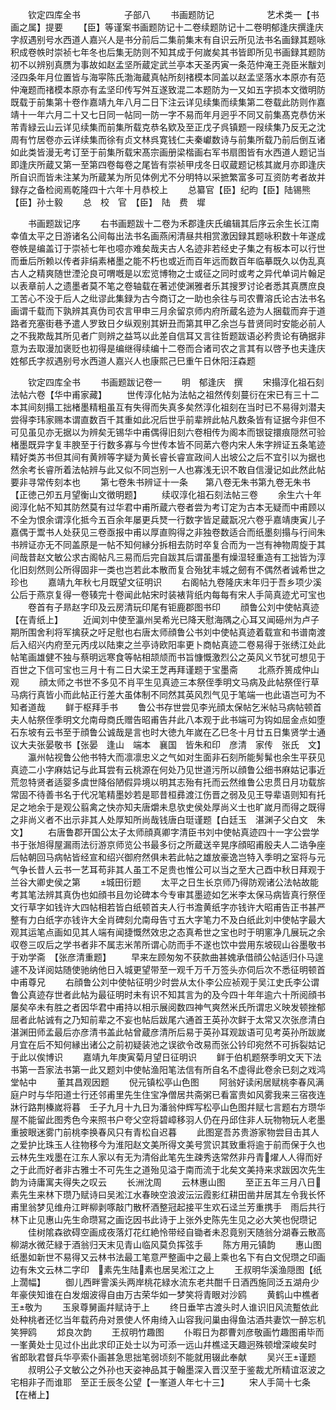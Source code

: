 <!-- { "loadSidebar": true } -->
　　钦定四库全书　　　　　子部八
　　书画题防记　　　　　　艺术类一【书画之属】提要
　　【臣】等谨案书画题防记十二卷续题防记十二卷明郁逢庆撰逢庆字叔遇别号水西道人嘉兴人是书分前后二集前集末有自识云所见法书名画録其题咏积成卷帙时崇祯七年冬也后集无防则不知其成于何嵗矣其书皆即所见书画録其题防初不以辨别真赝为事故如赵孟坚所蔵定武兰亭本天圣丙寅一条范仲淹王尧臣米黻刘泾四条年月位置皆与海寜陈氏渤海蔵真帖所刻禇模本同盖以赵孟坚落水本原亦有范仲淹题而禇模本原亦有孟坚印传写舛互遂致混二本题防为一又如五字损本文徴明防既载于前集第十卷作嘉靖九年八月二日下注云详见续集而续集第二卷载此防则作嘉靖十一年六月二十又七日同一帖同一防一字不易而年月迥乎不同又前集髙克恭仿米芾青緑云山云详见续集而前集所载克恭名欵及至正戊子呉镇题一叚续集乃反无之沈周有竹居卷亦云详续集而徐有贞文林呉寛钱仁夫秦巘数诗与前集所载乃前后倒互诸如此类皆漫无考订至于前集所载宋髙宗画册梁楷画右军书扇图皆有水西道人题记当即逢庆所蔵又第一至第四卷每卷之尾皆有崇祯甲戌冬日収蔵题记核其嵗月亦即逢庆所自识而皆未注某为所蔵某为所见体例尤不分明特以采摭繁富多可互资防考者故并録存之备检阅焉乾隆四十六年十月恭校上
　　总纂官【臣】纪昀【臣】陆锡熊【臣】孙士毅
　　总　校　官　【臣】　陆　费　墀

　　书画题跋记序
　　右书画题跋十二卷为禾郡逢庆氏编辑其后序云余生长江南幸值太平之日游诸名公间每出法书名画燕闲清昼共相赏激因録其题咏积数十年遂成卷帙是编盖订于崇祯七年也噫亦难矣哉夫古人名迹非若经史子集之有板本可以行世而垂后所赖以传者非绢素楮墨之能不朽也或近而百年远而数百年临摹既久以伪乱真古人之精爽随世湮沦良可喟嘅是以宏览博物之士或征之同时或考之异代单词片翰足以表章前人之遗墨者莫不笔之卷轴载在著述使渊雅者乐其搜罗讨论者悉其真赝庶良工苦心不没于后人之纰谬此集録为古今商订之一助也余往与司农曹溶氏论古法书名画谓千载而下孰辨其真伪司农言甲申三月余留京师内府所蔵名迹为人捆载而弃于道路者充塞街巷予遣人罗致日夕纵观别其姸丑而第其甲乙余岂与昔贤同时安能必前人之不我欺哉其所见者广则辨之益笃以此差自信耳又言往哲题跋语必矜贵论有确据非意为去取漫加褒贬也初得是编继得续编十二卷而合诸司农之言其有以啓予也夫逢庆姓郁氏字叔遇别号水西道人嘉兴人也康熙己巳重午日休阳汪森题

　　钦定四库全书
　　书画题跋记卷一
　　明　郁逢庆　撰
　　宋搨淳化祖石刻法帖六卷【华中甫家藏】
　　世传淳化帖为法帖之祖然传刻蔓衍在宋已有三十二本其间刻搨工拙楮墨精粗虽互有失得而失真多矣然淳化祖刻在当时已不易得刘潜夫尝得李玮家赐本谓直数百千其重如此况后世乎前辈辨此帖凡数条皆有证据今非但不可见虽见亦无据以为辨矣无锡华中甫偶得旧刻六卷相传为阁本而银锭擐痕隠然可验楮墨既异字复丰腴至于行数多寡与今世传本皆不同苐六卷内宋人朱字辨证五条笔迹精好类苏书但其间有黄辨等字疑为黄长睿长睿宣政间人出坡公之后不宜引以为据也然余考长睿所着法帖辨与此又似不同岂别一人也寡浅无识不敢自信漫记如此然此帖要非寻常传刻本也
　　第七卷朱书辨证十一条　　第八卷无朱书第九卷无朱书【正徳己夘五月望衡山文徴明题】
　　续収淳化祖石刻法帖三卷
　　余生六十年阅淳化帖不知其防然莫有过华君中甫所蔵六卷者尝为考订定为古本无疑而中甫顾以不全为恨余谓淳化抵今五百余年屡更兵燹一行数字皆足蔵翫况六卷乎嘉靖庚寅儿子嘉偶于鬻书人处获见三卷亟报中甫以厚直购得之非独卷数适合而纸墨刻搨与行间朱书辨证亦无不同盖原是一帖不知何縁分拆相去防时卒复合而为一岂有神物周旋于其间哉昔赵文敏公求古阁帖凡三易而后完自跋其后谓虽墨有燥湿轻重造有工拙皆为淳化旧刻然则公所得固非一类也岂若此本散而复合殆犹丰城之劒有不偶然者诚希世之珍也
　　嘉靖九年秋七月既望文征明识
　　右阁帖九卷隆庆末年归于吾乡项少溪公后于燕京复得一卷辏完十卷闻此帖宋时装裱背纸内每每有宋人手简真迹尤可宝也
　　卷首有子昻赵字印及云房清玩印尾有钜鹿郡图书印
　　顔鲁公刘中使帖真迹【在青纸上】
　　近闻刘中使至瀛州吴希光已降天慰海隅之心耳又闻礠州为卢子期所围舍利将军擒获之吁足慰也右唐太师顔鲁公书刘中使帖真迹着载宣和书谱南渡后入绍兴内府至元丙戌以陆柬之兰亭诗欧阳率更卜商帖真迹二卷易得于张绣江处此帖笔画雄健不独与蔡明远寒食等帖相颉颃而书旨慷慨激烈公之英风义节犹可想见于百世之下信可宝也三月十有二日大梁王芝再拜谨题于宝墨斋
　　北燕乔篑成仲山观
　　顔太师之书世不多见不肖平生见真迹三本祭侄季明文马病及此帖祭侄行草马病行真皆小而此帖正行差大虽体制不同然其英风烈气见于笔端一也此语岂可为不知者道哉
　　鲜于枢拜手书
　　鲁公书存世尝见李光顔太保帖乞米帖马病帖顿首夫人帖祭侄季明文允南母商氏赠告昭甫告幷此八本观于此书端可为钩如屈金点如堕石东坡有云书至于顔鲁公诚哉是言也时大徳九年嵗在乙巳冬十月廿五日集贤学士通议大夫张晏敬书【张晏　逢山　端本　襄国　皆朱和印　彦清　家传　张氏　文】
　　瀛州帖视鲁公他书特大而凛凛忠义之气如对生面非石刻所能髣髴也余生平获见真迹二小字麻姑记与此耳尝有云桃源在何处乃见世道污所以顔鲁公细书麻姑记事近荒忽特贤者适婴多虞世降俗陋假异境以明其志殆有托而云然维鲁公忠贯日月功载旂常固不待善书名于代况笔精墨妙若是耶昔桓彞渡江伤晋之弱及见王导辈语则知有托足之地余于是观公翦禽之快亦知夫唐爝未息欤史侯处厚尚义士也旷嵗月而得之既得之非尚义者不出示非其人处厚知所尚哉钱唐白珽谨题【白廷玉　湛渊子父白文　朱文】
　　右唐鲁郡开国公太子太师顔真卿字清臣书刘中使帖真迹四十一字公尝学书于张旭得屋漏雨法衍游京师览公书最多衍之所蔵送辛晃序顔昭甫殷夫人二诰争座后帖朝回马病帖皆经宣和绍兴御府然俱未若此帖之雄放豪逸岂特入季明之室将与元气争长昔人云书一艺耳苟非其人虽工不足贵也惟公可以当之至大己酉中秋日拜观于兰谷大卿史侯之第
　　城田衍题
　　太平之日生长京师乃得防观诸公法帖故能考其笔法辨其真伪也如顔书且勿论碑本今专审其墨迹如乞米李太保马病皆真行祭侄文行草字如钱许大四帖相若皆白纸顿首夫人行书澹黄纸字亦钱许大昭甫告正书甚严整有力白纸字亦钱许大全肖碑刻允南母告寸五大字笔力不及白纸此刘中使帖字最大观其运笔点画如见其人端有闻捷慨然效忠之态真希世之宝也时于明窻净几展玩之余収卷三叹后之学书者非不属志米芾所谓心防而手不遂也饮中尝用东坡砚山谷墨敬书于劝学斋　【张彦清重题】
　　早来左顾匆匆不获款曲甚媿承借顔公帖适归仆马遑遽不及详阅姑随使驰纳他日入城更望带至一观千万千万签头亦伺后次不悉征明顿首中甫尊兄
　　右顔鲁公刘中使帖征明少时尝从太仆李公应祯观于吴江史氏李公谓鲁公真迹存世者此帖为最征明时未有识不知其言为的及今四十年年逾六十所阅顔书屡矣卒未有胜之者因华君中甫持以相示展阅数四神气爽然米氏所谓忠义映发顿挫郁屈者此帖诚有之乃知前辈之不妄也帖后跋尾六通首王英孙次鲜于太常又次张彦清白湛渊田师孟最后亦彦清书盖此帖曾蔵彦清所后易于英孙耳观跋语可见考英孙所跋嵗月宜在后不知何縁出诸公之前初疑装池之误欲令改易而张公钤印宛然不可拆裂姑记于此以俟博识
　　嘉靖九年庚寅菊月望日征明识
　　鲜于伯机题祭季明文天下法书第一吾家法书第一此又题刘中使帖渔阳笔法信有所自名不虚得此卷余已刻之戏鸿堂帖中
　　董其昌观因题
　　倪元镇松亭山色图
　　阿翁好读闲居赋桃李春风满庭户时与华阳道士行还邻甫里先生住宝净僧居共斋粥已看富贵如风雾我来三宿夜连牀行路荆榛嵗将暮　壬子九月十九日为潘翁仲辉写松亭山色图幷赋七言题右方瓒华屋不能留此图秀色今来照书户夸父空将碧嶂移羽人仍在丹邱住非人玩物物玩人老墨重披眼迷雾门前桃李换春风只有青松自迟暮
　　此图寔吾苏贵游家物尝目击其人之爱护比珠玉人往物移今为淮阳赵文美所得文美号赏识其致重将逾于前而保于久也云林先生戏墨在江东人家以有无为清俗此笔先生疎秀迭常然非丹青燿人人得而好之于此而好者非古雅士不可先生之道殆见溢于南而流于北矣文美持来求跋因次先生韵为诗庸寓夫得失之叹云
　　长洲沈周
　　云林惠山图
　　至正五年三月八日素先生来林下瓒乃赋诗曰吴淞江水春映空浪波沄沄霞影红耕田凿井居其左令我长怀甫里翁梦见维舟江畔柳剥啄敲门散杯酒整冠起接平生欢石迳兰芳重携手　雨后共行林下止见惠山先生命瓒冩之画讫因书此诗于上张外史陈先生见之必大笑也倪瓒记
　　佳树隂森欲碍空画成夜落灯花红絶怜带经自锄者未忍竟别天随翁分湖春云散高柳湖水微茫緑于酒翁归天末见青山临风莫负挥弦手
　　陈方用元镇韵
　　惠山图纸墨如新世不易得又云林书法最工笔意严整画中之最上乘也名下有白文倪瓒之印画边有朱文云林二字印　素先生陆素也居吴淞江之上
　　王叔明华溪渔隠图【纸上濶幅】
　　御儿西畔霅溪头两岸桃花緑水流东老共酣千日酒西施同泛五湖舟少年豪侠知谁在白发烟波得自由万古荣华如一梦笑将青眼对沙鸥
　　黄鹤山中樵者王敬为
　　玉泉尊舅画幷赋诗于上
　　终日垂竿古渡头时人谁识旧风流蹔依此处种桃者还忆当年载药舟对景使人怀甪绮入山容我问巢由得鱼沽酒共妻饮一醉忘机笑狎鸥
　　邥良次韵
　　王叔明竹趣图
　　仆暇日为郡曹刘彦敬画竹趣图甫毕而一峯黄处士见过仆出此求印正处士以为可添一远山幷樵迳天趣迥殊顿增深峻矣时　省郎耿君督兵华亭索仆画甚急思拙笔弱顷刻不能就用辍此奉献
　　吴兴王谨题
　　叔明公子文敏公之外孙也天姿神品其于翰墨深入晋汉至于鉴裁尤所精谊沤波之宅相非子而谁耶　至正壬辰冬公望【一峯道人年七十三】
　　宋人手简十七条【在楮上】
